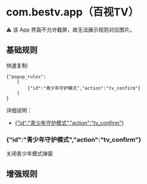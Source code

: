 # com.bestv.app（百视TV）

⚠ 该 App 界面不允许截屏，故无法展示规则对应图片。

## 基础规则

快速复制:
```
{"popup_rules":
    [
        {"id":"青少年守护模式","action":"tv_confirm"}
    ]
}
```
详细说明：
- [{"id":"青少年守护模式","action":"tv_confirm"}](#id青少年守护模式actiontv_confirm)

### {"id":"青少年守护模式","action":"tv_confirm"}
关闭青少年模式弹窗


## 增强规则

